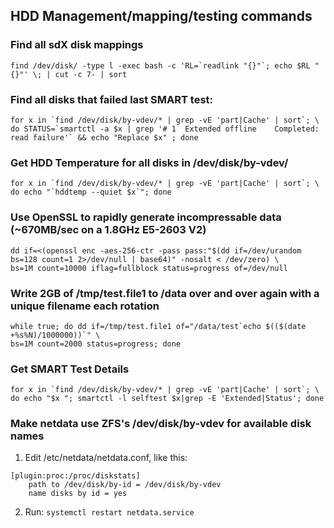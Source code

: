 ## HDD Management/mapping/testing commands

### Find all sdX disk mappings
    find /dev/disk/ -type l -exec bash -c 'RL=`readlink "{}"`; echo $RL "{}"' \; | cut -c 7- | sort

### Find all disks that failed last SMART test:
    for x in `find /dev/disk/by-vdev/* | grep -vE 'part|Cache' | sort`; \
    do STATUS=`smartctl -a $x | grep '# 1  Extended offline    Completed: read failure'` && echo "Replace $x" ; done

### Get HDD Temperature for all disks in /dev/disk/by-vdev/
    for x in `find /dev/disk/by-vdev/* | grep -vE 'part|Cache' | sort`; \
    do echo "`hddtemp --quiet $x`"; done

### Use OpenSSL to rapidly generate incompressable data (~670MB/sec on a 1.8GHz E5-2603 V2)
    dd if=<(openssl enc -aes-256-ctr -pass pass:"$(dd if=/dev/urandom bs=128 count=1 2>/dev/null | base64)" -nosalt < /dev/zero) \
    bs=1M count=10000 iflag=fullblock status=progress of=/dev/null

### Write 2GB of /tmp/test.file1 to /data over and over again with a unique filename each rotation
    while true; do dd if=/tmp/test.file1 of="/data/test`echo $(($(date +%s%N)/1000000))`" \
    bs=1M count=2000 status=progress; done

### Get SMART Test Details
    for x in `find /dev/disk/by-vdev/* | grep -vE 'part|Cache' | sort`; \
    do echo "$x "; smartctl -l selftest $x|grep -E 'Extended|Status'; done

### Make netdata use ZFS's /dev/disk/by-vdev for available disk names
1. Edit /etc/netdata/netdata.conf, like this:
```
[plugin:proc:/proc/diskstats]
    path to /dev/disk/by-id = /dev/disk/by-vdev
    name disks by id = yes
```
    
2. Run: `systemctl restart netdata.service`
